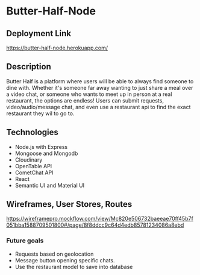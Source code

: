 # Butter-Half-Node

## Deployment Link

https://butter-half-node.herokuapp.com/

## Description

Butter Half is a platform where users will be able to always find someone to dine with. Whether it's someone far away wanting to just share a meal over a video chat, or someone who wants to meet up in person at a real restaurant, the options are endless! Users can submit requests, video/audio/message chat, and even use a restaurant api to find the exact restaurant they wil to go to. 

## Technologies

* Node.js with Express
* Mongoose and Mongodb
* Cloudinary
* OpenTable API
* CometChat API 
* React
* Semantic UI and Material UI

## Wireframes, User Stores, Routes

https://wireframepro.mockflow.com/view/Mc820e506732baeeae70ff45b7f051bba1588709501800#/page/8f8ddcc9c64d4edb85781234086a8ebd

### Future goals

* Requests based on geolocation
* Message button opening specific chats. 
* Use the restaurant model to save into database
